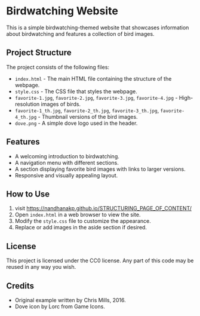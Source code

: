 # Birdwatching Website

This is a simple birdwatching-themed website that showcases information about birdwatching and features a collection of bird images.

## Project Structure

The project consists of the following files:

- `index.html` - The main HTML file containing the structure of the webpage.
- `style.css` - The CSS file that styles the webpage.
- `favorite-1.jpg`, `favorite-2.jpg`, `favorite-3.jpg`, `favorite-4.jpg` - High-resolution images of birds.
- `favorite-1_th.jpg`, `favorite-2_th.jpg`, `favorite-3_th.jpg`, `favorite-4_th.jpg` - Thumbnail versions of the bird images.
- `dove.png` - A simple dove logo used in the header.

## Features

- A welcoming introduction to birdwatching.
- A navigation menu with different sections.
- A section displaying favorite bird images with links to larger versions.
- Responsive and visually appealing layout.

## How to Use
1. visit https://nandhanakp.github.io/STRUCTURING_PAGE_OF_CONTENT/
2. Open `index.html` in a web browser to view the site.
3. Modify the `style.css` file to customize the appearance.
4. Replace or add images in the aside section if desired.

## License

This project is licensed under the CC0 license. Any part of this code may be reused in any way you wish.

## Credits

- Original example written by Chris Mills, 2016.
- Dove icon by Lorc from Game Icons.
